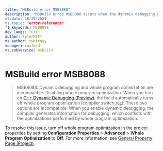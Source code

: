 ```yaml
---
title: "MSBuild error MSB8088"
description: "MSBuild error MSB8088 occurs when the dynamic debugging global property on then it automatically turns whole program optimization off.
ms.date: 10/29/2021
ms.topic: "error-reference"
f1_keywords: MSB8088
dev_langs: "C++"
author: tylerMSFT
ms.author: twhitney
manager: coxford
ms.subservice: msbuild
---
```

# MSBuild error MSB8088

> MSB8088: Dynamic debugging and whole program optimization are incompatible. Disabling whole program optimization.
When you turn on [C++ Dynamic Debugging (Preview)](/visualstudio/debugger/cpp-dynamic-debugging), the build automatically turns off whole program optimization (compiler switch [`/GL`](/cpp/build/reference/gl-whole-program-optimization)). These two options are incompatible. When you enable dynamic debugging, the compiler generates information for debugging, which conflicts with the optimizations performed by whole program optimization.

To resolve this issue, turn off whole program optimization in the project properties by setting **Configuration Properties** > **Advanced** > **Whole Program Optimization** to **Off**. For more information, see [General Property Page (Project)](/cpp/build/reference/general-property-page-project).
